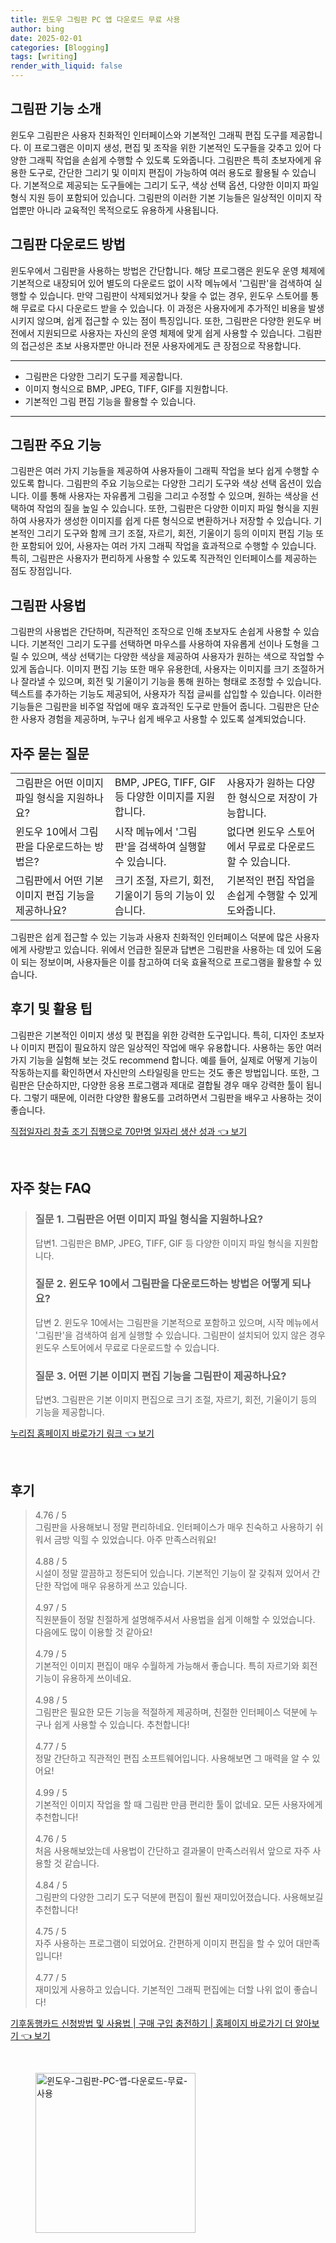 ```yaml
---
title: 윈도우 그림판 PC 앱 다운로드 무료 사용
author: bing
date: 2025-02-01
categories: [Blogging]
tags: [writing]
render_with_liquid: false
---
```



<h2 id='그림판 기능 소개'>그림판 기능 소개</h2>

<p>윈도우 그림판은 사용자 친화적인 인터페이스와 기본적인 그래픽 편집 도구를 제공합니다. 이 프로그램은 이미지 생성, 편집 및 조작을 위한 기본적인 도구들을 갖추고 있어 다양한 그래픽 작업을 손쉽게 수행할 수 있도록 도와줍니다. 그림판은 특히 초보자에게 유용한 도구로, 간단한 그리기 및 이미지 편집이 가능하여 여러 용도로 활용될 수 있습니다. 기본적으로 제공되는 도구들에는 그리기 도구, 색상 선택 옵션, 다양한 이미지 파일 형식 지원 등이 포함되어 있습니다. 그림판의 이러한 기본 기능들은 일상적인 이미지 작업뿐만 아니라 교육적인 목적으로도 유용하게 사용됩니다.</p>

<h2 id='그림판 다운로드 방법'>그림판 다운로드 방법</h2>

<p>윈도우에서 그림판을 사용하는 방법은 간단합니다. 해당 프로그램은 윈도우 운영 체제에 기본적으로 내장되어 있어 별도의 다운로드 없이 시작 메뉴에서 '그림판'을 검색하여 실행할 수 있습니다. 만약 그림판이 삭제되었거나 찾을 수 없는 경우, 윈도우 스토어를 통해 무료로 다시 다운로드 받을 수 있습니다. 이 과정은 사용자에게 추가적인 비용을 발생시키지 않으며, 쉽게 접근할 수 있는 점이 특징입니다. 또한, 그림판은 다양한 윈도우 버전에서 지원되므로 사용자는 자신의 운영 체제에 맞게 쉽게 사용할 수 있습니다. 그림판의 접근성은 초보 사용자뿐만 아니라 전문 사용자에게도 큰 장점으로 작용합니다.</p>

<hr />

<ul>
    <li>그림판은 다양한 그리기 도구를 제공합니다.</li>
    <li>이미지 형식으로 BMP, JPEG, TIFF, GIF를 지원합니다.</li>
    <li>기본적인 그림 편집 기능을 활용할 수 있습니다.</li>
</ul>

<hr />

<h2 id='그림판 주요 기능'>그림판 주요 기능</h2>

<p>그림판은 여러 가지 기능들을 제공하여 사용자들이 그래픽 작업을 보다 쉽게 수행할 수 있도록 합니다. 그림판의 주요 기능으로는 다양한 그리기 도구와 색상 선택 옵션이 있습니다. 이를 통해 사용자는 자유롭게 그림을 그리고 수정할 수 있으며, 원하는 색상을 선택하여 작업의 질을 높일 수 있습니다. 또한, 그림판은 다양한 이미지 파일 형식을 지원하여 사용자가 생성한 이미지를 쉽게 다른 형식으로 변환하거나 저장할 수 있습니다. 기본적인 그리기 도구와 함께 크기 조절, 자르기, 회전, 기울이기 등의 이미지 편집 기능 또한 포함되어 있어, 사용자는 여러 가지 그래픽 작업을 효과적으로 수행할 수 있습니다. 특히, 그림판은 사용자가 편리하게 사용할 수 있도록 직관적인 인터페이스를 제공하는 점도 장점입니다.</p>

<h2 id='그림판 사용법'>그림판 사용법</h2>

<p>그림판의 사용법은 간단하며, 직관적인 조작으로 인해 초보자도 손쉽게 사용할 수 있습니다. 기본적인 그리기 도구를 선택하면 마우스를 사용하여 자유롭게 선이나 도형을 그릴 수 있으며, 색상 선택기는 다양한 색상을 제공하여 사용자가 원하는 색으로 작업할 수 있게 돕습니다. 이미지 편집 기능 또한 매우 유용한데, 사용자는 이미지를 크기 조절하거나 잘라낼 수 있으며, 회전 및 기울이기 기능을 통해 원하는 형태로 조정할 수 있습니다. 텍스트를 추가하는 기능도 제공되어, 사용자가 직접 글씨를 삽입할 수 있습니다. 이러한 기능들은 그림판을 비주얼 작업에 매우 효과적인 도구로 만들어 줍니다. 그림판은 단순한 사용자 경험을 제공하며, 누구나 쉽게 배우고 사용할 수 있도록 설계되었습니다.</p>

<h2 id='자주 묻는 질문'>자주 묻는 질문</h2>

<table>
    <tr>
        <td>그림판은 어떤 이미지 파일 형식을 지원하나요?</td>
        <td>BMP, JPEG, TIFF, GIF 등 다양한 이미지를 지원합니다.</td>
        <td>사용자가 원하는 다양한 형식으로 저장이 가능합니다.</td>
    </tr>
    <tr>
        <td>윈도우 10에서 그림판을 다운로드하는 방법은?</td>
        <td>시작 메뉴에서 '그림판'을 검색하여 실행할 수 있습니다.</td>
        <td>없다면 윈도우 스토어에서 무료로 다운로드할 수 있습니다.</td>
    </tr>
    <tr>
        <td>그림판에서 어떤 기본 이미지 편집 기능을 제공하나요?</td>
        <td>크기 조절, 자르기, 회전, 기울이기 등의 기능이 있습니다.</td>
        <td>기본적인 편집 작업을 손쉽게 수행할 수 있게 도와줍니다.</td>
    </tr>
</table>

<p>그림판은 쉽게 접근할 수 있는 기능과 사용자 친화적인 인터페이스 덕분에 많은 사용자에게 사랑받고 있습니다. 위에서 언급한 질문과 답변은 그림판을 사용하는 데 있어 도움이 되는 정보이며, 사용자들은 이를 참고하여 더욱 효율적으로 프로그램을 활용할 수 있습니다.</p>

<h2 id='후기 및 활용 팁'>후기 및 활용 팁</h2>

<p>그림판은 기본적인 이미지 생성 및 편집을 위한 강력한 도구입니다. 특히, 디자인 초보자나 이미지 편집이 필요하지 않은 일상적인 작업에 매우 유용합니다. 사용하는 동안 여러 가지 기능을 실험해 보는 것도 recommend 합니다. 예를 들어, 실제로 어떻게 기능이 작동하는지를 확인하면서 자신만의 스타일링을 만드는 것도 좋은 방법입니다. 또한, 그림판은 단순하지만, 다양한 응용 프로그램과 제대로 결합될 경우 매우 강력한 툴이 됩니다. 그렇기 때문에, 이러한 다양한 활용도를 고려하면서 그림판을 배우고 사용하는 것이 좋습니다.</p>


<p><a class="click-button" title="직접일자리 창출 조기 집행으로 70만명 일자리 생산 성과" href="https://aptwhite.github.io/posts/%EC%A7%81%EC%A0%91%EC%9D%BC%EC%9E%90%EB%A6%AC-%EC%B0%BD%EC%B6%9C-%EC%A1%B0%EA%B8%B0-%EC%A7%91%ED%96%89%EC%9C%BC%EB%A1%9C-70%EB%A7%8C%EB%AA%85-%EC%9D%BC%EC%9E%90%EB%A6%AC-%EC%83%9D%EC%82%B0-%EC%84%B1%EA%B3%BC/" rel="dofollow">직접일자리 창출 조기 집행으로 70만명 일자리 생산 성과 👈 보기</a></p><br>
<h2 id='자주_찾는_FAQ'>자주 찾는 FAQ</h2>
<div itemscope="" itemtype="https://schema.org/FAQPage"> <blockquote> <div itemscope="" itemprop="mainEntity" itemtype="https://schema.org/Question"> <h3 itemprop="name">질문 1. 그림판은 어떤 이미지 파일 형식을 지원하나요?</h3> <div itemscope="" itemprop="acceptedAnswer" itemtype="https://schema.org/Answer"> <span itemprop="text"> <p>답변1. 그림판은 BMP, JPEG, TIFF, GIF 등 다양한 이미지 파일 형식을 지원합니다.</p> </span> </div> </div> <div itemscope="" itemprop="mainEntity" itemtype="https://schema.org/Question"> <h3 itemprop="name">질문 2. 윈도우 10에서 그림판을 다운로드하는 방법은 어떻게 되나요?</h3> <div itemscope="" itemprop="acceptedAnswer" itemtype="https://schema.org/Answer"> <span itemprop="text"> <p>답변 2. 윈도우 10에서는 그림판을 기본적으로 포함하고 있으며, 시작 메뉴에서 '그림판'을 검색하여 쉽게 실행할 수 있습니다. 그림판이 설치되어 있지 않은 경우 윈도우 스토어에서 무료로 다운로드할 수 있습니다.</p> </span> </div> </div> <div itemscope="" itemprop="mainEntity" itemtype="https://schema.org/Question"> <h3 itemprop="name">질문 3. 어떤 기본 이미지 편집 기능을 그림판이 제공하나요?</h3> <div itemscope="" itemprop="acceptedAnswer" itemtype="https://schema.org/Answer"> <span itemprop="text"> <p>답변3. 그림판은 기본 이미지 편집으로 크기 조절, 자르기, 회전, 기울이기 등의 기능을 제공합니다.</p> </span> </div> </div> </blockquote> </div>
<p><a class="click-button" title="누리집 홈페이지 바로가기 링크" href="https://aptwhite.github.io/posts/%EB%88%84%EB%A6%AC%EC%A7%91-%ED%99%88%ED%8E%98%EC%9D%B4%EC%A7%80-%EB%B0%94%EB%A1%9C%EA%B0%80%EA%B8%B0-%EB%A7%81%ED%81%AC/" rel="dofollow">누리집 홈페이지 바로가기 링크 👈 보기</a></p><br>
<h2 id='후기'>후기</h2>
<div itemscope itemtype="https://schema.org/Product">
  <blockquote>
  <div itemprop="review" itemscope itemtype="https://schema.org/Review">
      <div itemprop="reviewRating" itemscope itemtype="https://schema.org/Rating"> <span itemprop="ratingValue">4.76</span> / <span itemprop="bestRating">5</span> </div>
      <span itemprop="reviewBody">그림판을 사용해보니 정말 편리하네요. 인터페이스가 매우 친숙하고 사용하기 쉬워서 금방 익힐 수 있었습니다. 아주 만족스러워요!</span>
  </div>
  <br>
  <div itemprop="review" itemscope itemtype="https://schema.org/Review">
      <div itemprop="reviewRating" itemscope itemtype="https://schema.org/Rating"> <span itemprop="ratingValue">4.88</span> / <span itemprop="bestRating">5</span> </div>
      <span itemprop="reviewBody">시설이 정말 깔끔하고 정돈되어 있습니다. 기본적인 기능이 잘 갖춰져 있어서 간단한 작업에 매우 유용하게 쓰고 있습니다.</span>
  </div>
  <br>
  <div itemprop="review" itemscope itemtype="https://schema.org/Review">
      <div itemprop="reviewRating" itemscope itemtype="https://schema.org/Rating"> <span itemprop="ratingValue">4.97</span> / <span itemprop="bestRating">5</span> </div>
      <span itemprop="reviewBody">직원분들이 정말 친절하게 설명해주셔서 사용법을 쉽게 이해할 수 있었습니다. 다음에도 많이 이용할 것 같아요!</span>
  </div>
  <br>
  <div itemprop="review" itemscope itemtype="https://schema.org/Review">
      <div itemprop="reviewRating" itemscope itemtype="https://schema.org/Rating"> <span itemprop="ratingValue">4.79</span> / <span itemprop="bestRating">5</span> </div>
      <span itemprop="reviewBody">기본적인 이미지 편집이 매우 수월하게 가능해서 좋습니다. 특히 자르기와 회전 기능이 유용하게 쓰이네요.</span>
  </div>
  <br>
  <div itemprop="review" itemscope itemtype="https://schema.org/Review">
      <div itemprop="reviewRating" itemscope itemtype="https://schema.org/Rating"> <span itemprop="ratingValue">4.98</span> / <span itemprop="bestRating">5</span> </div>
      <span itemprop="reviewBody">그림판은 필요한 모든 기능을 적절하게 제공하며, 친절한 인터페이스 덕분에 누구나 쉽게 사용할 수 있습니다. 추천합니다!</span>
  </div>
  <br>
  <div itemprop="review" itemscope itemtype="https://schema.org/Review">
      <div itemprop="reviewRating" itemscope itemtype="https://schema.org/Rating"> <span itemprop="ratingValue">4.77</span> / <span itemprop="bestRating">5</span> </div>
      <span itemprop="reviewBody">정말 간단하고 직관적인 편집 소프트웨어입니다. 사용해보면 그 매력을 알 수 있어요!</span>
  </div>
  <br>
  <div itemprop="review" itemscope itemtype="https://schema.org/Review">
      <div itemprop="reviewRating" itemscope itemtype="https://schema.org/Rating"> <span itemprop="ratingValue">4.99</span> / <span itemprop="bestRating">5</span> </div>
      <span itemprop="reviewBody">기본적인 이미지 작업을 할 때 그림판 만큼 편리한 툴이 없네요. 모든 사용자에게 추천합니다!</span>
  </div>
  <br>
  <div itemprop="review" itemscope itemtype="https://schema.org/Review">
      <div itemprop="reviewRating" itemscope itemtype="https://schema.org/Rating"> <span itemprop="ratingValue">4.76</span> / <span itemprop="bestRating">5</span> </div>
      <span itemprop="reviewBody">처음 사용해보았는데 사용법이 간단하고 결과물이 만족스러워서 앞으로 자주 사용할 것 같습니다.</span>
  </div>
  <br>
  <div itemprop="review" itemscope itemtype="https://schema.org/Review">
      <div itemprop="reviewRating" itemscope itemtype="https://schema.org/Rating"> <span itemprop="ratingValue">4.84</span> / <span itemprop="bestRating">5</span> </div>
      <span itemprop="reviewBody">그림판의 다양한 그리기 도구 덕분에 편집이 훨씬 재미있어졌습니다. 사용해보길 추천합니다!</span>
  </div>
  <br>
  <div itemprop="review" itemscope itemtype="https://schema.org/Review">
      <div itemprop="reviewRating" itemscope itemtype="https://schema.org/Rating"> <span itemprop="ratingValue">4.75</span> / <span itemprop="bestRating">5</span> </div>
      <span itemprop="reviewBody">자주 사용하는 프로그램이 되었어요. 간편하게 이미지 편집을 할 수 있어 대만족입니다!</span>
  </div>
  <br>
  <div itemprop="review" itemscope itemtype="https://schema.org/Review">
      <div itemprop="reviewRating" itemscope itemtype="https://schema.org/Rating"> <span itemprop="ratingValue">4.77</span> / <span itemprop="bestRating">5</span> </div>
      <span itemprop="reviewBody">재미있게 사용하고 있습니다. 기본적인 그래픽 편집에는 더할 나위 없이 좋습니다!</span>
  </div>
  </blockquote>
</div>
<p><a class="click-button" title="기후동행카드 신청방법 및 사용법 | 구매 구입 충전하기 | 홈페이지 바로가기 더 알아보기" href="https://aptwhite.github.io/posts/%EA%B8%B0%ED%9B%84%EB%8F%99%ED%96%89%EC%B9%B4%EB%93%9C-%EC%8B%A0%EC%B2%AD%EB%B0%A9%EB%B2%95-%EB%B0%8F-%EC%82%AC%EC%9A%A9%EB%B2%95-%EA%B5%AC%EB%A7%A4-%EA%B5%AC%EC%9E%85-%EC%B6%A9%EC%A0%84%ED%95%98%EA%B8%B0-%ED%99%88%ED%8E%98%EC%9D%B4%EC%A7%80-%EB%B0%94%EB%A1%9C%EA%B0%80%EA%B8%B0-%EB%8D%94-%EC%95%8C%EC%95%84%EB%B3%B4%EA%B8%B0/" rel="dofollow">기후동행카드 신청방법 및 사용법 | 구매 구입 충전하기 | 홈페이지 바로가기 더 알아보기 👈 보기</a></p><br>
<figure class="image"><img src="https://aptwhite.github.io/assets/img/thumbnail/윈도우-그림판-PC-앱-다운로드-무료-사용.webp" alt="윈도우-그림판-PC-앱-다운로드-무료-사용" width="256" height="256"></figure>